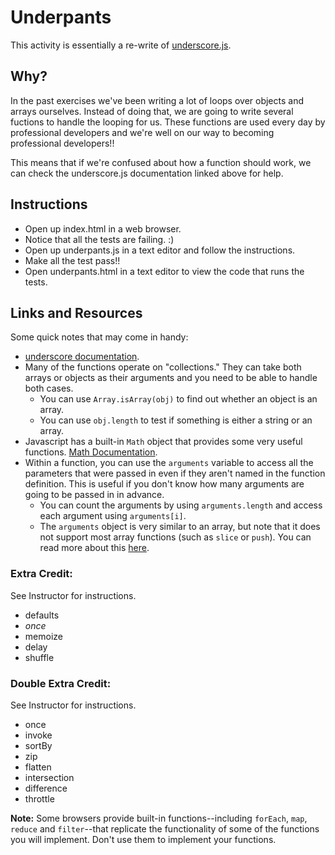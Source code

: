 # Underpants
This activity is essentially a re-write of [underscore.js](http://underscorejs.org/).

## Why?
In the past exercises we've been writing a lot of loops over objects and arrays ourselves. Instead of doing that, we are going to write several fuctions to handle the looping for us. These functions are used every day by professional developers and we're well on our way to becoming professional developers!!

This means that if we're confused about how a function should work, we can check the underscore.js documentation linked above for help.

## Instructions
 - Open up index.html in a web browser.
 - Notice that all the tests are failing. :)
 - Open up underpants.js in a text editor and follow the instructions.
 - Make all the test pass!!
 - Open underpants.html in a text editor to view the code that runs the tests.

## Links and Resources

Some quick notes that may come in handy:

- [underscore documentation](http://underscorejs.org/).
- Many of the functions operate on "collections." They can take both arrays or
  objects as their arguments and you need to be able to handle both cases.
    - You can use `Array.isArray(obj)` to find out whether an object is an array.
    - You can use `obj.length` to test if something is either a string or an
      array.
- Javascript has a built-in `Math` object that provides some very useful
  functions. [Math Documentation](https://developer.mozilla.org/en-US/docs/JavaScript/Reference/Global_Objects/Math).
- Within a function, you can use the `arguments` variable to access all the
  parameters that were passed in even if they aren't named in the function
  definition. This is useful if you don't know how many arguments are going to
  be passed in in advance.
    - You can count the arguments by using `arguments.length` and access each
      argument using `arguments[i]`.
    - The `arguments` object is very similar to an array, but note that it does
      not support most array functions (such as `slice` or `push`). You can read
      more about this [here](http://www.sitepoint.com/arguments-a-javascript-oddity/).

### Extra Credit:
See Instructor for instructions.
- defaults
- *once*
- memoize
- delay
- shuffle

### Double Extra Credit:
See Instructor for instructions.
- once
- invoke
- sortBy
- zip
- flatten
- intersection
- difference
- throttle

**Note:** Some browsers provide built-in functions--including `forEach`, `map`,
`reduce` and `filter`--that replicate the functionality of some of the functions
you will implement. Don't use them to implement your functions.
